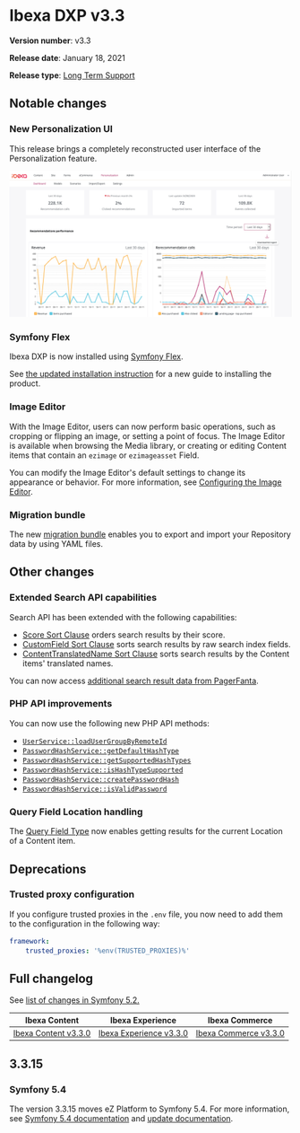 # Ibexa DXP v3.3

**Version number**: v3.3

**Release date**: January 18, 2021

**Release type**: [Long Term Support](../community_resources/release_process.md#release-process)

## Notable changes

### New Personalization UI

This release brings a completely reconstructed user interface of the Personalization feature.

![Personalization dashboard](img/3.3_perso_ui.png "Personalization dashboard")

### Symfony Flex

Ibexa DXP is now installed using [Symfony Flex](https://symfony.com/doc/current/quick_tour/flex_recipes.html).

See [the updated installation instruction](https://doc.ibexa.co/en/3.3/getting_started/install_ez_platform) for a new guide to installing the product.

### Image Editor

With the Image Editor, users can now perform basic operations, such as cropping or flipping an image,
or setting a point of focus. 
The Image Editor is available when browsing the Media library, or creating or editing Content items 
that contain an `ezimage` or `ezimageasset` Field.

You can modify the Image Editor's default settings to change its appearance or behavior.
For more information, see [Configuring the Image Editor](https://doc.ibexa.co/en/3.3/guide/image_editor).

### Migration bundle

The new [migration bundle](https://doc.ibexa.co/en/3.3/guide/data_migration) enables you to export and import your Repository data by using YAML files.

## Other changes

### Extended Search API capabilities

Search API has been extended with the following capabilities:

- [Score Sort Clause](https://doc.ibexa.co/en/3.3/guide/search/sort_clause_reference/score_sort_clause) orders search results by their score.
- [CustomField Sort Clause](https://doc.ibexa.co/en/3.3/guide/search/sort_clause_reference/customfield_sort_clause) sorts search results by raw search index fields.
- [ContentTranslatedName Sort Clause](https://doc.ibexa.co/en/3.3/guide/search/sort_clause_reference/contenttranslatedname_sort_clause) sorts search results by the Content items' translated names.

You can now access [additional search result data from PagerFanta](https://doc.ibexa.co/en/3.3/api/public_php_api_search/#additional-search-result-data).

### PHP API improvements

You can now use the following new PHP API methods:

- [`UserService::loadUserGroupByRemoteId`](https://github.com/ezsystems/ezplatform-kernel/blob/master/eZ/Publish/API/Repository/UserService.php#L71)
- [`PasswordHashService::getDefaultHashType`](https://github.com/ezsystems/ezplatform-kernel/blob/master/eZ/Publish/API/Repository/PasswordHashService.php#L18)
- [`PasswordHashService::getSupportedHashTypes`](https://github.com/ezsystems/ezplatform-kernel/blob/master/eZ/Publish/API/Repository/PasswordHashService.php#L25)
- [`PasswordHashService::isHashTypeSupported`](https://github.com/ezsystems/ezplatform-kernel/blob/master/eZ/Publish/API/Repository/PasswordHashService.php#L30)
- [`PasswordHashService::createPasswordHash`](https://github.com/ezsystems/ezplatform-kernel/blob/master/eZ/Publish/API/Repository/PasswordHashService.php#L37)
- [`PasswordHashService::isValidPassword`](https://github.com/ezsystems/ezplatform-kernel/blob/master/eZ/Publish/API/Repository/PasswordHashService.php#L44)

### Query Field Location handling

The [Query Field Type](https://doc.ibexa.co/en/3.3/guide/content_rendering/queries_and_controllers/content_queries/#content-query-field) now enables getting results for the current Location of a Content item.

## Deprecations

### Trusted proxy configuration

If you configure trusted proxies in the `.env` file, you now need to add them to the configuration in the following way:

``` yaml
framework:
    trusted_proxies: '%env(TRUSTED_PROXIES)%'
```

## Full changelog

See [list of changes in Symfony 5.2.](https://symfony.com/blog/symfony-5-2-curated-new-features)

| Ibexa Content  | Ibexa Experience  | Ibexa Commerce |
|--------------|------------|------------|
| [Ibexa Content v3.3.0](https://github.com/ibexa/content/releases/tag/v3.3.0) | [Ibexa Experience v3.3.0](https://github.com/ibexa/experience/releases/tag/v3.3.0) | [Ibexa Commerce v3.3.0](https://github.com/ibexa/commerce/releases/tag/v3.3.0)|

## 3.3.15 

### Symfony 5.4

The version 3.3.15 moves eZ Platform to Symfony 5.4.
For more information, see [Symfony 5.4 documentation](https://symfony.com/releases/5.4) and [update documentation](../updating/from_3.3/update_from_3.3.md#3315).